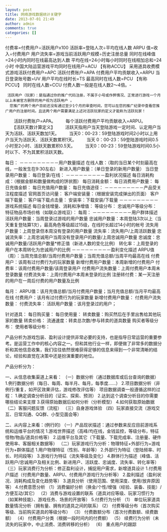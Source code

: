 ```yaml
---
layout: post
title: 网络游戏数据统计关键字
date: 2013-07-01 21:49
author: admin
comments: true
categories: []
---
```

付费率=付费用户÷活跃用户x100
活跃率=登陆人次÷平均在线人数
ARPU 值=收入÷付费用户
用户流失率=游戏当前活跃用户规模÷历史注册总量
同时在线峰值=24小时内同时在线最高达到人数
平均在线=24小时每小时同时在线相加总和÷24小时
中国大陆运营游戏平均同时在线用户=ACU 【有称ACCU】
采用道具收费模式游戏活跃付费用户=APC
活跃付费账户=APA
付费用户平均贡献收入=ARPU
当日登录账号数=UV
用户平均在线时长=TS
最高同时在线人数=PCU 【有称PCCU】
同时在线人数=CCU
付费人数一般是在线人数2～4倍。-
 
     活跃用户（玩家）：是指通过你的推广代码注册，不属于小号或作弊情况、正常进行游戏一个月以上未被官方删除的用户视为活跃用户 。
      您推广的两个用户目前还没有通过至少1个月的审查时间，您可以在您的推广纪录中查看您推广用户的注册时间。且这两个用户需要满足上述对活跃玩家的定义才能称为活跃玩家！
　　活跃付费账户=APA。
　　每个活跃付费用户平均贡献收入=ARPU。
　　【活跃天数计算定义】
　　活跃天指用户当天登陆游戏一定时间、认定用户当天为活跃、活跃天数加1天。
　　当天0：00-23：59登陆游戏时间2小时以上用户当天为活跃天、活跃天数累积1天。
　　当天 0：00-23：59登陆游戏时间0.5小时至2小时、活跃天数累积0.5天。
　　当天0：00-23：59登陆游戏时间0.5小时以下、不为其累积活跃天数。
 
 
每日：
      －－－－－－－－－用户数量描述
      在线人数：（取的当日某个时刻最高在线，一般发生在9:30左右）
      新进入用户数量：（单日登录的新用户数量）
      当日登录用户数量：
      每日登录/在线：
      －－－－－－－－－盈利状况描述
      每日消耗构成：（根据金额和数量做构成的饼状图）
      每日消耗金额：
      每日消费用户数量：
      每日充值金额：
      每日充值用户数量：
      每日充值途径：
      －－－－－－－－－产品受关注程度描述
      官网首页访问量：
      客户端安装量：（根据安装完成弹出的页面）
      客户端下载量：
      客户端下载点击量：
      安装率：下载安装/下载量
      －－－－－－－－－游戏系统描述
      每日金钱增量、消耗和净增值：
      等级分布：
      忠诚用户等级分布：
      特征物品市场价格（如联众游戏豆）：
 每周：
      －－－－－－－－－用户群体描述
      活跃用户数量：当周登录过游戏的用户数量
      忠诚用户数量：本周登陆3次以上（当天重复登陆算1次），最高角色等级超过15级，在线时长超过14小时的帐号
      流失用户数量：上周登录但本周没有登录的用户数量
      流失率：流失用户/上周活跃数量
      忠诚流失率：上周忠诚用户当周没有登录用户的数量/上周忠诚用户数量
      忠诚度：忠诚用户数量/活跃用户数量*修正值（新进人数的变化比例）
      转化率：上周登录的用户在本周转化为忠诚用户的比例
      －－－－－－－－－盈利变化描述
      ARPU值（周）：当周充值总额/当周付费用户数量；当周充值总额/当周平均最高在线
      付费用户：该周有过付费行为的玩家数量
      新增付费用户数量：本周新增的付费用户
      付费率：该周付费用户数量/该周登录用户
      付费用户流失数量：上周付费用户本周未登录数量
      付费流失率：上周付费用户本周未登录的比例
      注册转付费：某一天注册的用户在一周后付费的用户数量及比例
 
 每月：
      ARPU值：该月充值总额/当月付费用户数量；当月充值总额/当月平均最高在线
      付费用户：该月有过付费行为的玩家数量
      新增付费用户数量：
      付费用户流失数量：
      付费流失率：
      活跃用户数量：该月登录过的用户；
 
针对道具：
      每日购买量：
      每日使用量：
      转卖数量：购买然后在手里出售给其他玩家的数量
      转卖价格：
      流通速度：转卖总次数/参与转卖的道具数量
      购买者等级分布：
      使用者等级分布：
 
产品分析为游戏包装、盈利设计提供非常必要的支持，也是指导日常运营的重要参考。是运营工作中的核心内容之一。但和其他行业一样，即便做了非常多的数据分析和其他信息收集，我们往往依然很难获得足够的信息来得到一个非常清晰的结论，经验和直觉在决策中还是扮演重要的地位。
 
产品分析分为：
 
一、从信息收集渠道上来看：
（一）数据分析（通过数据库或后台查询的数据）
           1.例行数据分析（每日、每周、每半月、每月，每季度……）
           2.项目数据分析（非例行/重复，如开区效果评估，游戏修改评估等）
                 项目数据调查一般遵循这样的过程：
                  1.确定调查分析目的（证实、探索、预测）
                  2.达到这个调查分析目的你需要哪些结论来支撑
                  3.获得原始数据后如何分析（分析模型）
                  4.如何获取原始数据
 （二）客服问题反馈（流程）
 （三）自身游戏体验
 （四）玩家直接交流（游戏交互、日常沟通、QQ群、小型见面会等）
 
二、从内容上来看：(例行的)
 （一）产品现状描述：通过参数来反应目前游戏系统和运维平台的情况
   1.游戏世界描述（高峰/均在线，金钱监控，等级分布，特征怪物/物品/道具价格等）
   2.运维平台及其它（下载量、下载完成率、注册量、硬件使用率、客服相关数据等）
 （二）玩家游戏行为分析：物理特征+外部行为+游戏行为+群体描述
   1.用户物理特征（性别、年龄等）
   2.外部行为特征（登陆频率、时长、时间段等）
   3.游戏行为特征（流失等级及变化）
   4.群体行为描述（峰值、活跃用户/忠诚用户及相关比例、新进用户、活跃度、忠诚度、流失率、转化率等）
 （三）玩家消费行为分析：修正盈利设计，捕捉用户需求，新增道具设计
   1.付费用户描述（付费用户数量、ARPU、付费用户游戏行为分析等）
   2.盈利描述（盈利状况、消耗构成及变化趋势等）
   3.道具分析（使用范围、使用深度、使用/放弃原因等）
   4.付费意愿分析
   （1）消费偏好分析（换金/个性/增强（经验、装备、技能）/方便互动/其它）
   （2）消费与游戏设置的联系（道具对应等级、玩家习惯行为（如某种技能）、游戏任务、场景的开放等）
   5.付费行为分析
    （1） 单位玩家道具数量情况分析（拥有量、拥有的道具之间的联系）
     (2） 付费等级分布（首次购买等级、当前购买道具的等级分布）
    （3） 付费数额分布（首次付费数额、续费数额）
    （4） 付费用户分类（根据一段时间内的付费额）
    （5） 续费行为分析（未流失的玩家中，中止消费、消费转移的分析）
    （6） 重点用户的跟踪
